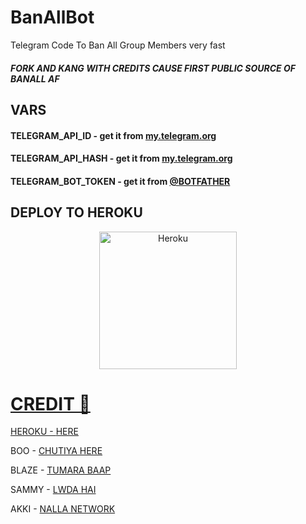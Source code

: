 # BanAllBot
Telegram Code To Ban All Group Members very fast
##### FORK AND KANG WITH CREDITS CAUSE FIRST PUBLIC SOURCE OF BANALL AF


## VARS

#### TELEGRAM_API_ID - get it from [my.telegram.org](https://my.telegram.org) 
#### TELEGRAM_API_HASH - get it from [my.telegram.org](https://my.telegram.org) 
#### TELEGRAM_BOT_TOKEN - get it from [@BOTFATHER](https://t.me/BOTFATHER) 
## DEPLOY TO HEROKU

<p align="center"><a href="https://heroku.com/deploy?template=https://github.com/TeamRaichu/BanAllBot"><img align="center" alt="Heroku" width="220px" src="https://www.nicepng.com/png/full/223-2233246_heroku-logo-salesforce-heroku.png"></p>
 

# CREDIT 📝

HEROKU - [HERE](https://heroku.com/deploy?template=https://github.com/TeamRaichu/BanAllBot) 

BOO - [CHUTIYA HERE](t.me/Timesisnotwaiting) 

BLAZE - [TUMARA BAAP](t.me/XRaichu) 

SAMMY - [LWDA HAI](t.me/RaiChuXD) 

AKKI - [NALLA NETWORK](t.me/Godfatherakki) 


